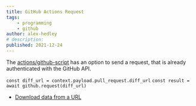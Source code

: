 ```yaml
---
title: GitHub Actions Request
tags:
    - programming
    - github
author: alex-hedley
# description: 
published: 2021-12-24
---
```


The [actions/github-script](https://github.com/actions/github-script) has an option to send a request, that is already authenticated with the GitHub API.

`const diff_url = context.payload.pull_request.diff_url`
`const result = await github.request(diff_url)`

- [Download data from a URL](https://github.com/actions/github-script#download-data-from-a-url)
